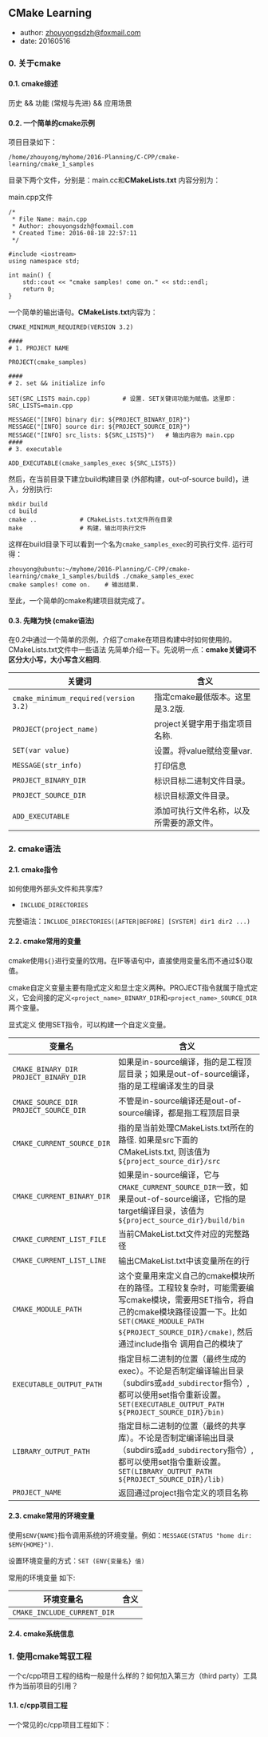 ## CMake Learning

+ author: zhouyongsdzh@foxmail.com
+ date: 20160516

### 0. 关于cmake

#### 0.1. cmake综述

历史 && 功能 (常规与先进) && 应用场景

#### 0.2. 一个简单的cmake示例

项目目录如下：

```
/home/zhouyong/myhome/2016-Planning/C-CPP/cmake-learning/cmake_1_samples
```

目录下两个文件，分别是：main.cc和**CMakeLists.txt** 内容分别为：

main.cpp文件

```
/* * File Name: main.cpp * Author: zhouyongsdzh@foxmail.com * Created Time: 2016-08-18 22:57:11 */ #include <iostream>using namespace std;int main() {	std::cout << "cmake samples! come on." << std::endl;	return 0;}
```

一个简单的输出语句。**CMakeLists.txt**内容为：

```
CMAKE_MINIMUM_REQUIRED(VERSION 3.2)##### 1. PROJECT NAMEPROJECT(cmake_samples)##### 2. set && initialize infoSET(SRC_LISTS main.cpp) 		# 设置. SET关键词功能为赋值。这里即：SRC_LISTS=main.cppMESSAGE("[INFO] binary dir: ${PROJECT_BINARY_DIR}")MESSAGE("[INFO] source dir: ${PROJECT_SOURCE_DIR}")MESSAGE("[INFO] src_lists: ${SRC_LISTS}")   # 输出内容为 main.cpp##### 3. executableADD_EXECUTABLE(cmake_samples_exec ${SRC_LISTS})
```

然后，在当前目录下建立build构建目录 (外部构建，out-of-source build)，进入，分别执行:

```
mkdir build
cd build
cmake ..			# CMakeLists.txt文件所在目录
make 				# 构建，输出可执行文件
```

这样在build目录下可以看到一个名为```cmake_samples_exec```的可执行文件. 运行可得：

```
zhouyong@ubuntu:~/myhome/2016-Planning/C-CPP/cmake-learning/cmake_1_samples/build$ ./cmake_samples_exec cmake samples! come on.    # 输出结果.
```

至此，一个简单的cmake构建项目就完成了。

#### 0.3. 先睹为快 (cmake语法)

在0.2中通过一个简单的示例，介绍了cmake在项目构建中时如何使用的。CMakeLists.txt文件中一些语法 先简单介绍一下。先说明一点：**cmake关键词不区分大小写，大小写含义相同**.

| 关键词 | 含义 |
| --- | --- |
| ```cmake_minimum_required(version 3.2)``` | 指定cmake最低版本。这里是3.2版. |
| ```PROJECT(project_name)``` | project关键字用于指定项目名称. |
| ```SET(var value)``` | 设置。将value赋给变量var. |
| ```MESSAGE(str_info)``` | 打印信息 |
| ```PROJECT_BINARY_DIR``` | 标识目标二进制文件目录。
| ```PROJECT_SOURCE_DIR``` | 标识目标源文件目录。
| ```ADD_EXECUTABLE``` | 添加可执行文件名称，以及所需要的源文件。|

### 2. cmake语法

#### 2.1. cmake指令


如何使用外部头文件和共享库?

+ ```INCLUDE_DIRECTORIES```

完整语法：```INCLUDE_DIRECTORIES([AFTER|BEFORE] [SYSTEM] dir1 dir2 ...)```

#### 2.2. cmake常用的变量

cmake使用```${}```进行变量的饮用。在IF等语句中，直接使用变量名而不通过${}取值。

cmake自定义变量主要有隐式定义和显士定义两种。PROJECT指令就属于隐式定义，它会间接的定义```<project_name>_BINARY_DIR```和```<project_name>_SOURCE_DIR```两个变量。

显式定义 使用SET指令，可以构建一个自定义变量。


| 变量名 | 含义 |
| --- | --- |
| ```CMAKE_BINARY_DIR```<br> ```PROJECT_BINARY_DIR``` | 如果是in-source编译，指的是工程顶层目录；如果是out-of-source编译，指的是工程编译发生的目录 |
| ```CMAKE_SOURCE_DIR```<br> ```PROJECT_SOURCE_DIR``` | 不管是in-source编译还是out-of-source编译，都是指工程顶层目录 |
| ```CMAKE_CURRENT_SOURCE_DIR``` | 指的是当前处理CMakeLists.txt所在的路径. 如果是src下面的CMakeLists.txt, 则该值为```${project_source_dir}/src``` |
| ```CMAKE_CURRENT_BINARY_DIR``` | 如果是in-source编译，它与```CMAKE_CURRENT_SOURCE_DIR```一致，如果是out-of-source编译，它指的是target编译目录，该值为```${project_source_dir}/build/bin``` |
| ```CMAKE_CURRENT_LIST_FILE``` | 当前CMakeList.txt文件对应的完整路径 |
| ```CMAKE_CURRENT_LIST_LINE``` | 输出CMakeList.txt中该变量所在的行 |
| ```CMAKE_MODULE_PATH``` | 这个变量用来定义自己的cmake模块所在的路径。工程较复杂时，可能需要编写cmake模块，需要用SET指令，将自己的cmake模块路径设置一下。比如```SET(CMAKE_MODULE_PATH ${PROJECT_SOURCE_DIR}/cmake)```, 然后通过include指令 调用自己的模块了 |
| ```EXECUTABLE_OUTPUT_PATH``` | 指定目标二进制的位置（最终生成的exec）。不论是否制定编译输出目录（subdirs或```add_subdirector```指令）, 都可以使用set指令重新设置。```SET(EXECUTABLE_OUTPUT_PATH ${PROJECT_SOURCE_DIR}/bin)``` |
| ```LIBRARY_OUTPUT_PATH``` | 指定目标二进制的位置（最终的共享库）。不论是否制定编译输出目录（subdirs或```add_subdirectory```指令）, 都可以使用set指令重新设置。```SET(LIBRARY_OUTPUT_PATH ${PROJECT_SOURCE_DIR}/lib)``` |
| ```PROJECT_NAME``` | 返回通过project指令定义的项目名称 | 

#### 2.3. cmake常用的环境变量

使用```$ENV{NAME}```指令调用系统的环境变量。例如：```MESSAGE(STATUS "home dir: $EMV{HOME}")```. 

设置环境变量的方式：```SET (ENV{变量名} 值)```

常用的环境变量 如下:

| 环境变量名 | 含义 |
| --- | --- |
| ```CMAKE_INCLUDE_CURRENT_DIR``` | 

#### 2.4. cmake系统信息


### 1. 使用cmake驾驭工程

一个c/cpp项目工程的结构一般是什么样的？如何加入第三方（third party）工具作为当前项目的引用？

#### 1.1. c/cpp项目工程

一个常见的c/cpp项目工程如下：

```

```

 